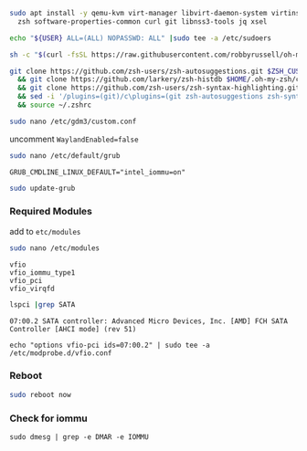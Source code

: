 ```bash
sudo apt install -y qemu-kvm virt-manager libvirt-daemon-system virtinst libvirt-clients bridge-utils zsys cockpit cockpit-machines net-tools \
  zsh software-properties-common curl git libnss3-tools jq xsel
```
```bash
echo "${USER} ALL=(ALL) NOPASSWD: ALL" |sudo tee -a /etc/sudoers
```
```bash
sh -c "$(curl -fsSL https://raw.githubusercontent.com/robbyrussell/oh-my-zsh/master/tools/install.sh)"
```
```bash
git clone https://github.com/zsh-users/zsh-autosuggestions.git $ZSH_CUSTOM/plugins/zsh-autosuggestions \
  && git clone https://github.com/larkery/zsh-histdb $HOME/.oh-my-zsh/custom/plugins/zsh-histdb \
  && git clone https://github.com/zsh-users/zsh-syntax-highlighting.git $ZSH_CUSTOM/plugins/zsh-syntax-highlighting \
  && sed -i '/plugins=(git)/c\plugins=(git zsh-autosuggestions zsh-syntax-highlighting)' ~/.zshrc \
  && source ~/.zshrc
```
```bash
sudo nano /etc/gdm3/custom.conf
```
uncomment `WaylandEnabled=false`

```bash
sudo nano /etc/default/grub
```
```
GRUB_CMDLINE_LINUX_DEFAULT="intel_iommu=on"
```
```bash
sudo update-grub
```
### Required Modules
add to `etc/modules`

```bash
sudo nano /etc/modules
```
```
vfio
vfio_iommu_type1
vfio_pci
vfio_virqfd
```

```bash
lspci |grep SATA
```
```
07:00.2 SATA controller: Advanced Micro Devices, Inc. [AMD] FCH SATA Controller [AHCI mode] (rev 51)
```
```
echo "options vfio-pci ids=07:00.2" | sudo tee -a /etc/modprobe.d/vfio.conf
```
### Reboot
``` bash
sudo reboot now
```
### Check for iommu
```
sudo dmesg | grep -e DMAR -e IOMMU
```

